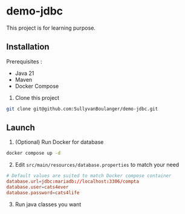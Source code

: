 # demo-jdbc

This project is for learning purpose.

## Installation

Prerequisites : 
- Java 21
- Maven
- Docker Compose

1. Clone this project
```sh
git clone git@github.com:SullyvanBoulanger/demo-jdbc.git
```

## Launch

1. (Optional) Run Docker for database
```sh
docker compose up -d
```

2. Edit `src/main/resources/database.properties` to match your need
```conf
# Default values are suited to match Docker compose container 
database.url=jdbc:mariadb://localhost:3306/compta
database.user=cats4ever
database.password=cats4life
```

3. Run java classes you want
